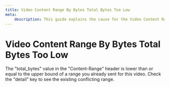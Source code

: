 ```yaml
---
title: Video Content Range By Bytes Total Bytes Too Low
meta: 
    description: This guide explains the cause for the Video Content Range By Bytes Total Bytes Too Low error.
---
```


# Video Content Range By Bytes Total Bytes Too Low

The "total_bytes" value in the "Content-Range" header is lower than or equal to the upper bound of a range you already sent for this video. Check the "detail" key to see the existing conflicting range.
